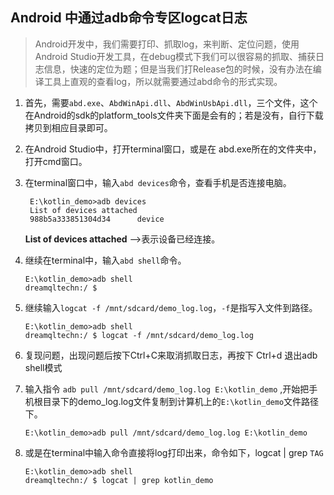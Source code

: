 ## Android 中通过adb命令专区logcat日志

>  Android开发中，我们需要打印、抓取log，来判断、定位问题，使用Android Studio开发工具，在debug模式下我们可以很容易的抓取、捕获日志信息，快速的定位为题；但是当我们打Release包的时候，没有办法在编译工具上直观的查看log，所以就需要通过abd命令的形式实现。

1. 首先，需要`abd.exe`、`AbdWinApi.dll`、`AbdWinUsbApi.dll`，三个文件，这个在Android的sdk的platform_tools文件夹下面是会有的；若是没有，自行下载拷贝到相应目录即可。
2. 在Android Studio中，打开terminal窗口，或是在 abd.exe所在的文件夹中，打开cmd窗口。
3. 在terminal窗口中，输入`abd devices`命令，查看手机是否连接电脑。
	
		E:\kotlin_demo>adb devices
		List of devices attached  
		988b5a333851304d34      device

	**List of devices attached** -->表示设备已经连接。

 4. 继续在terminal中，输入`abd shell`命令。

		E:\kotlin_demo>adb shell
		dreamqltechn:/ $

 5. 继续输入`logcat -f /mnt/sdcard/demo_log.log`，`-f`是指写入文件到路径。
 
	    E:\kotlin_demo>adb shell
		dreamqltechn:/ $ logcat -f /mnt/sdcard/demo_log.log

 6. 复现问题，出现问题后按下Ctrl+C来取消抓取日志，再按下 Ctrl+d 退出adb shell模式
 7. 输入指令 `adb pull /mnt/sdcard/demo_log.log E:\kotlin_demo` ,开始把手机根目录下的demo_log.log文件复制到计算机上的`E:\kotlin_demo`文件路径下。
 
		E:\kotlin_demo>adb pull /mnt/sdcard/demo_log.log E:\kotlin_demo
8. 或是在terminal中输入命令直接将log打印出来，命令如下，logcat | grep `TAG`
	
	   E:\kotlin_demo>adb shell
	   dreamqltechn:/ $ logcat | grep kotlin_demo
	
